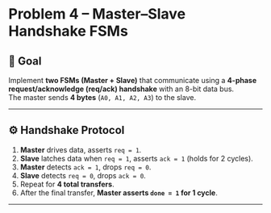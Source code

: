 # Problem 4 – Master–Slave Handshake FSMs

## 📌 Goal
Implement **two FSMs (Master + Slave)** that communicate using a **4-phase request/acknowledge (req/ack) handshake** with an 8-bit data bus.  
The master sends **4 bytes** (`A0, A1, A2, A3`) to the slave.  

---

## ⚙️ Handshake Protocol
1. **Master** drives data, asserts `req = 1`.
2. **Slave** latches data when `req = 1`, asserts `ack = 1` (holds for 2 cycles).
3. **Master** detects `ack = 1`, drops `req = 0`.
4. **Slave** detects `req = 0`, drops `ack = 0`.
5. Repeat for **4 total transfers**.
6. After the final transfer, **Master asserts `done = 1` for 1 cycle**.

---
